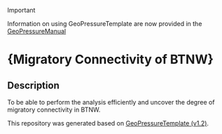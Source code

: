 > [!IMPORTANT]
> Information on using GeoPressureTemplate are now provided in the [GeoPressureManual](https://raphaelnussbaumer.com/GeoPressureManual/geopressuretemplate-intro.html)

# {Migratory Connectivity of BTNW}

## Description
To be able to perform the analysis efficiently and uncover the degree of migratory connectivity in BTNW.


This repository was generated based on [GeoPressureTemplate (v1.2)](https://github.com/Rafnuss/GeoPressureTemplate).
